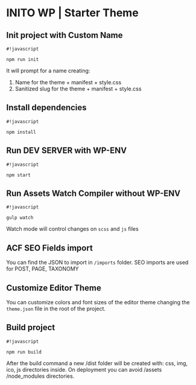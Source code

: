 # INITO WP | Starter Theme

## Init project with Custom Name

```
#!javascript

npm run init
```

It will prompt for a name creating:

1. Name for the theme + manifest + style.css
2. Sanitized slug for the theme + manifest + style.css

## Install dependencies

```
#!javascript

npm install
```

## Run DEV SERVER with WP-ENV

```
#!javascript

npm start
```

## Run Assets Watch Compiler without WP-ENV

```
#!javascript

gulp watch
```

Watch mode will control changes on `scss` and `js` files

## ACF SEO Fields import

You can find the JSON to import in `/imports` folder.
SEO imports are used for POST, PAGE, TAXONOMY

## Customize Editor Theme

You can customize colors and font sizes of the editor theme changing the `theme.json` file in the root of the project.

## Build project

```
#!javascript

npm run build
```

After the build command a new /dist folder will be created with: css, img, ico, js directories inside.
On deployment you can avoid /assets /node_modules directories.
